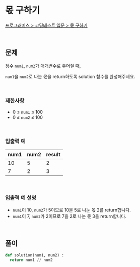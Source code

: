 # 몫 구하기

[프로그래머스 > 코딩테스트 입문 > 몫 구하기](https://school.programmers.co.kr/learn/courses/30/lessons/120805)

<br/>

## 문제

정수 `num1`, `num2`가 매개변수로 주어질 때,

`num1`을 `num2`로 나눈 몫을 return하도록 solution 함수를 완성해주세요.

<br/>

### 제한사항
- 0 ≤ `num1` ≤ 100
- 0 ≤ `num2` ≤ 100

<br/>

### 입출력 예

| num1 | num2 | result |
| ---- | ---- | ------ |
| 10   | 5    | 2      |
| 7    | 2    | 3      |

<br/>

### 입출력 예 설명
- `num1`이 10, `num2`가 5이므로 10을 5로 나눈 몫 2를 return합니다.
- `num1`이 7, `num2`가 2이므로 7을 2로 나눈 몫 3을 return합니다.

<br/>

## 풀이

```Python
def solution(num1, num2) :
  return num1 // num2
```
